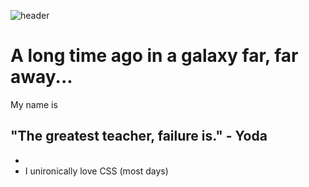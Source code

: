 ![header](https://capsule-render.vercel.app/api?type=waving&height=200&text=Welcome&fontColor=000000&fontAlign=50&fontAlignY=40&color=0:FFFFFF,100:000080)

# A long time ago in a galaxy far, far away...

My name is 

## "The greatest teacher, failure is." - Yoda
- 
- I unironically love CSS (most days)


<div id="section_1" align="center">
</div>
